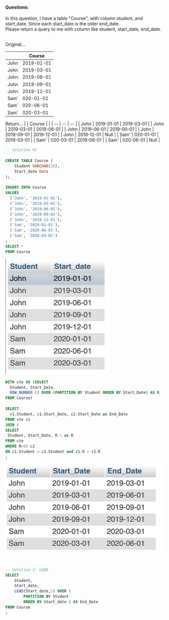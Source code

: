 #### Questions: 
In this question, I have a table "Course", with column student, and start_date. Since each start_date is the older end_date.   
Please return a query to me with column like student, start_date, end_date.   
<br/>   
   
Original...

| | Course | 
| -- | -- |
| John | 2019-01-01 |
| John | 2019-03-01 |
| John | 2019-06-01 |
| John | 2019-09-01 |
| John | 2019-12-01 |
| Sam' | 020-01-01 |
| Sam' | 020-06-01 |
| Sam' | 020-03-01 |

Return...
| | Course | |
| -- | -- | -- |
| John | 2019-01-01 | 2019-03-01 |
| John | 2019-03-01 | 2019-06-01 |
| John | 2019-06-01 | 2019-00-01 |
| John | 2019-09-01 | 2019-12-01 |
| John | 2019-12-01 | Null |
| Sam' | 020-01-01 | 2019-03-01 |
| Sam' | 020-03-01 | 2019-06-01 |
| Sam' | 020-06-01 | Null |


```sql
-- Solution 01

CREATE TABLE Course (
    Student VARCHAR(20), 
    Start_date Date
);

INSERT INTO Course 
VALUES 
  ('John', '2019-01-01'), 
  ('John', '2019-03-01'), 
  ('John', '2019-06-01'), 
  ('John', '2019-09-01'), 
  ('John', '2019-12-01'), 
  ('Sam', '2020-01-01'), 
  ('Sam', '2020-06-01'), 
  ('Sam', '2020-03-01')
;
SELECT * 
FROM Course
```
![Q2_Table](MySQL_AMZN_Q2_Return.png)

```sql
WITH cte AS (SELECT 
  Student, Start_Date,  
  ROW_NUMBER () OVER (PARTITION BY Student ORDER BY Start_Date) AS R 
FROM Course) 

SELECT 
  c1.Student, c1.Start_Date, c2.Start_Date as End_Date
FROM cte c1
JOIN (
SELECT 
 Student, Start_Date, R-1 as R
FROM cte
WHERE R>0) c2
ON c1.Student = c2.Student and c1.R = c2.R
;
```
![Q2_Return](MySQL_AMZN_Q2_Orig.png)

<br/>  

```sql
-- Solution 2: LEAD
SELECT 
    Student,
    Start_date,
    LEAD(Start_date,1) OVER (
        PARTITION BY Student
        ORDER BY Start_date ) AS End_Date
FROM Course
;
```
